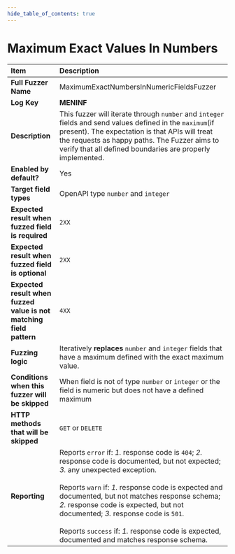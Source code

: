 ```yaml
--- 
hide_table_of_contents: true
---
```


# Maximum Exact Values In Numbers

| Item                                                                | Description                                                                                                                                                                                                                                                                                                                                                                                                                                 |
|:--------------------------------------------------------------------|:--------------------------------------------------------------------------------------------------------------------------------------------------------------------------------------------------------------------------------------------------------------------------------------------------------------------------------------------------------------------------------------------------------------------------------------------|
| **Full Fuzzer Name**                                                | MaximumExactNumbersInNumericFieldsFuzzer                                                                                                                                                                                                                                                                                                                                                                                                    |
| **Log Key**                                                         | **MENINF**                                                                                                                                                                                                                                                                                                                                                                                                                                  |
| **Description**                                                     | This fuzzer will iterate through `number` and `integer` fields and send values defined in the `maximum`(if present). The expectation is that APIs will treat the requests as happy paths. The Fuzzer aims to verify that all defined boundaries are properly implemented.                                                                                                                                                                   |
| **Enabled by default?**                                             | Yes                                                                                                                                                                                                                                                                                                                                                                                                                                         |
| **Target field types**                                              | OpenAPI type `number` and `integer`                                                                                                                                                                                                                                                                                                                                                                                                         |
| **Expected result when fuzzed field is required**                   | `2XX`                                                                                                                                                                                                                                                                                                                                                                                                                                       |
| **Expected result when fuzzed field is optional**                   | `2XX`                                                                                                                                                                                                                                                                                                                                                                                                                                       |
| **Expected result when fuzzed value is not matching field pattern** | `4XX`                                                                                                                                                                                                                                                                                                                                                                                                                                       |
| **Fuzzing logic**                                                   | Iteratively **replaces** `number` and `integer` fields that have a maximum defined with the exact maximum value.                                                                                                                                                                                                                                                                                                                            |
| **Conditions when this fuzzer will be skipped**                     | When field is not of type `number` or `integer` or the field is numeric but does not have a defined maximum                                                                                                                                                                                                                                                                                                                                 |
| **HTTP methods that will be skipped**                               | `GET` or `DELETE`                                                                                                                                                                                                                                                                                                                                                                                                                           |
| **Reporting**                                                       | Reports `error` if: *1.* response code is `404`; *2.* response code is documented, but not expected; *3.* any unexpected exception. <br/><br/> Reports `warn` if: *1.* response code is expected and documented, but not matches response schema; *2.* response code is expected, but not documented; *3.* response code is `501`. <br/><br/> Reports `success` if: *1.* response code is expected, documented and matches response schema. | 
